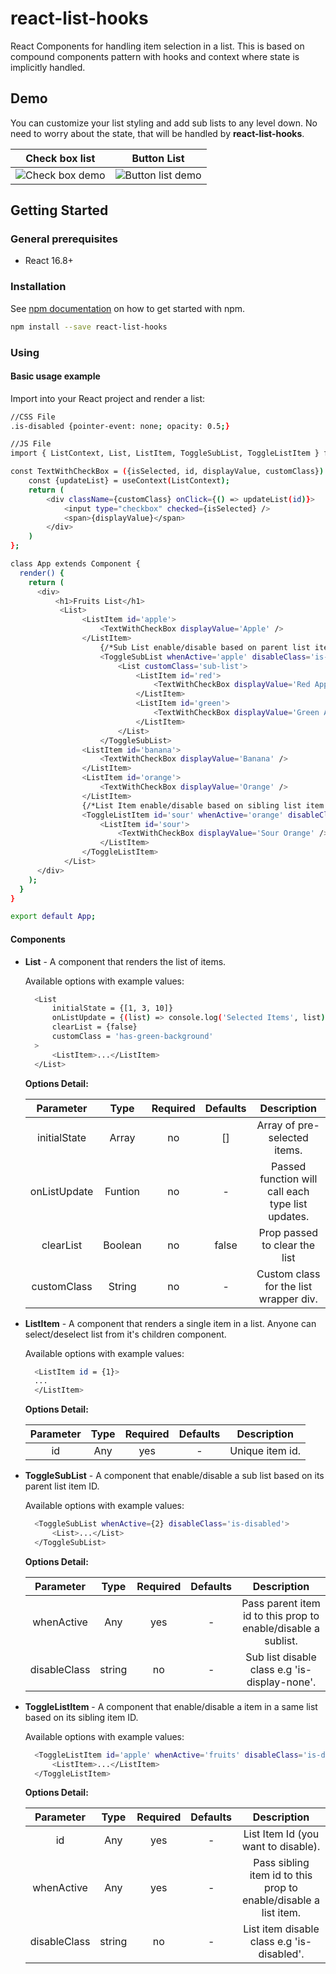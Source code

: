 # react-list-hooks
React Components for handling item selection in a list. This is based on compound components pattern with hooks and context where state is implicitly handled.

## Demo
You can customize your list styling and add sub lists to any level down. No need to worry about the state, that will be handled by **react-list-hooks**. 

Check box list             |  Button List             
:-------------------------:|:-------------------------:
![Check box demo](https://drive.google.com/uc?export=view&id=1WPMRXRzj18ORQ0Xb9zKEWsWqc083kTcd)   |  ![Button list demo](https://drive.google.com/uc?export=view&id=1H78rKEsZ_q-FLsJXHrhauhYsUkBn4Kt5)

## Getting Started

### General prerequisites 
 * React 16.8+
 
### Installation
See [npm documentation](https://docs.npmjs.com/) on how to get started with npm.
```bash
npm install --save react-list-hooks
```
### Using
#### Basic usage example
Import into your React project and render a list:
```bash
//CSS File
.is-disabled {pointer-event: none; opacity: 0.5;}
```

```bash
//JS File
import { ListContext, List, ListItem, ToggleSubList, ToggleListItem } from 'react-list-hooks';

const TextWithCheckBox = ({isSelected, id, displayValue, customClass}) => {
    const {updateList} = useContext(ListContext);
    return (
        <div className={customClass} onClick={() => updateList(id)}>
            <input type="checkbox" checked={isSelected} />
            <span>{displayValue}</span>
        </div>
    )
};

class App extends Component {
  render() {
    return (
      <div>  
          <h1>Fruits List</h1>  
           <List>
                <ListItem id='apple'>
                    <TextWithCheckBox displayValue='Apple' />
                </ListItem>
                    {/*Sub List enable/disable based on parent list item id*/}
                    <ToggleSubList whenActive='apple' disableClass='is-disabled'>
                        <List customClass='sub-list'>
                            <ListItem id='red'>
                                <TextWithCheckBox displayValue='Red Apple' />
                            </ListItem>
                            <ListItem id='green'>
                                <TextWithCheckBox displayValue='Green Apple' />
                            </ListItem>
                        </List>
                    </ToggleSubList>
                <ListItem id='banana'>
                    <TextWithCheckBox displayValue='Banana' />
                </ListItem>
                <ListItem id='orange'>
                    <TextWithCheckBox displayValue='Orange' />
                </ListItem>
                {/*List Item enable/disable based on sibling list item id*/}
                <ToggleListItem id='sour' whenActive='orange' disableClass='is-disabled'>
                    <ListItem id='sour'>
                        <TextWithCheckBox displayValue='Sour Orange' />
                    </ListItem>
                </ToggleListItem>
            </List>
      </div>
    );
  }
}

export default App;
```
#### Components
* **List** - A component that renders the list of items.
    
  Available options with example values:
  ```bash
    <List 
        initialState = {[1, 3, 10]}
        onListUpdate = {(list) => console.log('Selected Items', list)}
        clearList = {false}
        customClass = 'has-green-background'
    >
        <ListItem>...</ListItem>
    </List>
  ```  
  **Options Detail:**
  
  Parameter | Type | Required | Defaults | Description 
  :--------:|:-----:|:-------:|:--------:|:-----------:
  initialState| Array | no | [] | Array of pre-selected items. 
  onListUpdate| Funtion| no | - | Passed function will call each type list updates.
  clearList| Boolean | no | false | Prop passed to clear the list
  customClass| String | no | - | Custom class for the list wrapper div.
  
* **ListItem** - A component that renders a single item in a list. Anyone can select/deselect list from it's children component. 

  Available options with example values:
  ```bash
    <ListItem id = {1}>
    ...    
    </ListItem>
  ```  
  **Options Detail:**
    
  Parameter | Type | Required | Defaults | Description 
  :--------:|:-----:|:-------:|:--------:|:-----------:
  id| Any | yes | - | Unique item id.   
  
* **ToggleSubList** - A component that enable/disable a sub list based on its parent list item ID.

  Available options with example values:
  ```bash
    <ToggleSubList whenActive={2} disableClass='is-disabled'>
        <List>...</List>    
    </ToggleSubList>
  ```  
  **Options Detail:**
    
  Parameter | Type | Required | Defaults | Description 
  :--------:|:-----:|:-------:|:--------:|:-----------:
  whenActive| Any | yes | - | Pass parent item id to this prop to enable/disable a sublist.      
  disableClass| string | no | - | Sub list disable class e.g 'is-display-none'.      

* **ToggleListItem** - A component that enable/disable a item in a same list based on its sibling item ID. 

  Available options with example values:
  ```bash
    <ToggleListItem id='apple' whenActive='fruits' disableClass='is-disabled'>
        <ListItem>...</ListItem> 
    </ToggleListItem>
  ```  
  **Options Detail:**
    
  Parameter | Type | Required | Defaults | Description 
  :--------:|:-----:|:-------:|:--------:|:-----------:
  id | Any | yes | - | List Item Id (you want to disable).
  whenActive| Any | yes | - | Pass sibling item id to this prop to enable/disable a list item.      
  disableClass| string | no | - | List item disable class e.g 'is-disabled'.      
